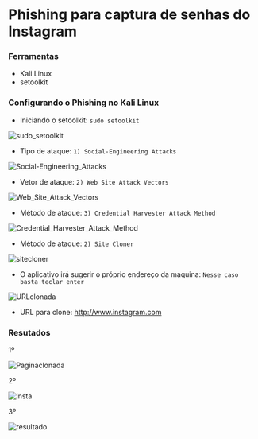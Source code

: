 # Phishing para captura de senhas do Instagram

### Ferramentas

- Kali Linux
- setoolkit

### Configurando o Phishing no Kali Linux

- Iniciando o setoolkit: ``` sudo setoolkit ```

![sudo_setoolkit](https://github.com/user-attachments/assets/7445458a-7bba-4ec9-9614-c3fa4f7be13b)

- Tipo de ataque: ``` 1) Social-Engineering Attacks ```

![Social-Engineering_Attacks](https://github.com/user-attachments/assets/83dd417b-002c-43e0-9391-b036535fc99d)
 
- Vetor de ataque: ``` 2) Web Site Attack Vectors ```

![Web_Site_Attack_Vectors](https://github.com/user-attachments/assets/c76de939-b10b-4e6a-9d48-c54e75c31772)

  
- Método de ataque: ``` 3) Credential Harvester Attack Method ```

![Credential_Harvester_Attack_Method](https://github.com/user-attachments/assets/1474479a-3338-4c39-9e5c-0699c0666e54)

- Método de ataque: ``` 2) Site Cloner ```

![sitecloner](https://github.com/user-attachments/assets/d74cacee-55b4-4f44-b84b-05fe83413bf4)
  
- O aplicativo irá sugerir o próprio endereço da maquina: ``` Nesse caso basta teclar enter ```

![URLclonada](https://github.com/user-attachments/assets/04bdb4dd-d7f3-4eaa-809e-17e4072392f6)
 
- URL para clone: http://www.instagram.com

### Resutados
1º

![Paginaclonada](https://github.com/user-attachments/assets/5842b5f6-0379-47a8-acb8-91311d44f641)

2º

![insta](https://github.com/user-attachments/assets/88c24c17-a275-40ae-b502-f603b60dae45)

3º

![resultado](https://github.com/user-attachments/assets/33c6fb01-efae-4c88-bab1-b908ef9514b4)
